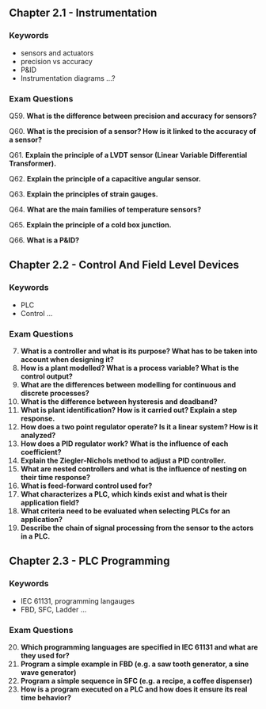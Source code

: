 ## Chapter 2.1 - Instrumentation

### Keywords

* sensors and actuators
* precision vs accuracy
* P&ID
* Instrumentation diagrams ...?

### Exam Questions

Q59. **What is the difference between precision and accuracy for sensors?**

Q60. **What is the precision of a sensor? How is it linked to the accuracy of a sensor?**

Q61. **Explain the principle of a LVDT sensor (Linear Variable Differential Transformer).**

Q62. **Explain the principle of a capacitive angular sensor.**

Q63. **Explain the principles of strain gauges.**

Q64. **What are the main families of temperature sensors?**

Q65. **Explain the principle of a cold box junction.**

Q66. **What is a P&ID?**

## Chapter 2.2 - Control And Field Level Devices

### Keywords

* PLC
* Control
...

### Exam Questions

7. **What is a controller and what is its purpose? What has to be taken into account when designing it?**
8. **How is a plant modelled? What is a process variable? What is the control output?**
9. **What are the differences between modelling for continuous and discrete processes?**
10. **What is the difference between hysteresis and deadband?**
11. **What is plant identification? How is it carried out? Explain a step response.**
12. **How does a two point regulator operate? Is it a linear system? How is it analyzed?**
13. **How does a PID regulator work? What is the influence of each coefficient?**
14. **Explain the Ziegler-Nichols method to adjust a PID controller.**
15. **What are nested controllers and what is the influence of nesting on their time response?**
16. **What is feed-forward control used for?**
17. **What characterizes a PLC, which kinds exist and what is their application field?**
18. **What criteria need to be evaluated when selecting PLCs for an application?**
19. **Describe the chain of signal processing from the sensor to the actors in a PLC.**

## Chapter 2.3 - PLC Programming 

### Keywords

* IEC 61131, programming langauges
* FBD, SFC, Ladder ...

### Exam Questions 

20. **Which programming languages are specified in IEC 61131 and what are they used for?**
21. **Program a simple example in FBD (e.g. a saw tooth generator, a sine wave generator)**
22. **Program a simple sequence in SFC (e.g. a recipe, a coffee dispenser)**
23. **How is a program executed on a PLC and how does it ensure its real time behavior?**
